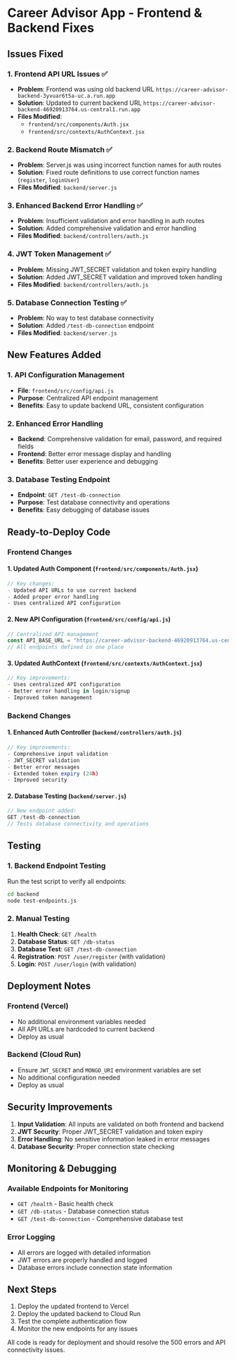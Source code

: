 # Career Advisor App - Frontend & Backend Fixes

## Issues Fixed

### 1. Frontend API URL Issues ✅
- **Problem**: Frontend was using old backend URL `https://career-advisor-backend-3yvuar6t5a-uc.a.run.app`
- **Solution**: Updated to current backend URL `https://career-advisor-backend-46920913764.us-central1.run.app`
- **Files Modified**: 
  - `frontend/src/components/Auth.jsx`
  - `frontend/src/contexts/AuthContext.jsx`

### 2. Backend Route Mismatch ✅
- **Problem**: Server.js was using incorrect function names for auth routes
- **Solution**: Fixed route definitions to use correct function names (`register`, `loginUser`)
- **Files Modified**: `backend/server.js`

### 3. Enhanced Backend Error Handling ✅
- **Problem**: Insufficient validation and error handling in auth routes
- **Solution**: Added comprehensive validation and error handling
- **Files Modified**: `backend/controllers/auth.js`

### 4. JWT Token Management ✅
- **Problem**: Missing JWT_SECRET validation and token expiry handling
- **Solution**: Added JWT_SECRET validation and improved token handling
- **Files Modified**: `backend/controllers/auth.js`

### 5. Database Connection Testing ✅
- **Problem**: No way to test database connectivity
- **Solution**: Added `/test-db-connection` endpoint
- **Files Modified**: `backend/server.js`

## New Features Added

### 1. API Configuration Management
- **File**: `frontend/src/config/api.js`
- **Purpose**: Centralized API endpoint management
- **Benefits**: Easy to update backend URL, consistent configuration

### 2. Enhanced Error Handling
- **Backend**: Comprehensive validation for email, password, and required fields
- **Frontend**: Better error message display and handling
- **Benefits**: Better user experience and debugging

### 3. Database Testing Endpoint
- **Endpoint**: `GET /test-db-connection`
- **Purpose**: Test database connectivity and operations
- **Benefits**: Easy debugging of database issues

## Ready-to-Deploy Code

### Frontend Changes

#### 1. Updated Auth Component (`frontend/src/components/Auth.jsx`)
```javascript
// Key changes:
- Updated API URLs to use current backend
- Added proper error handling
- Uses centralized API configuration
```

#### 2. New API Configuration (`frontend/src/config/api.js`)
```javascript
// Centralized API management
const API_BASE_URL = "https://career-advisor-backend-46920913764.us-central1.run.app";
// All endpoints defined in one place
```

#### 3. Updated AuthContext (`frontend/src/contexts/AuthContext.jsx`)
```javascript
// Key improvements:
- Uses centralized API configuration
- Better error handling in login/signup
- Improved token management
```

### Backend Changes

#### 1. Enhanced Auth Controller (`backend/controllers/auth.js`)
```javascript
// Key improvements:
- Comprehensive input validation
- JWT_SECRET validation
- Better error messages
- Extended token expiry (24h)
- Improved security
```

#### 2. Database Testing (`backend/server.js`)
```javascript
// New endpoint added:
GET /test-db-connection
// Tests database connectivity and operations
```

## Testing

### 1. Backend Endpoint Testing
Run the test script to verify all endpoints:
```bash
cd backend
node test-endpoints.js
```

### 2. Manual Testing
1. **Health Check**: `GET /health`
2. **Database Status**: `GET /db-status`
3. **Database Test**: `GET /test-db-connection`
4. **Registration**: `POST /user/register` (with validation)
5. **Login**: `POST /user/login` (with validation)

## Deployment Notes

### Frontend (Vercel)
- No additional environment variables needed
- All API URLs are hardcoded to current backend
- Deploy as usual

### Backend (Cloud Run)
- Ensure `JWT_SECRET` and `MONGO_URI` environment variables are set
- No additional configuration needed
- Deploy as usual

## Security Improvements

1. **Input Validation**: All inputs are validated on both frontend and backend
2. **JWT Security**: Proper JWT_SECRET validation and token expiry
3. **Error Handling**: No sensitive information leaked in error messages
4. **Database Security**: Proper connection state checking

## Monitoring & Debugging

### Available Endpoints for Monitoring
- `GET /health` - Basic health check
- `GET /db-status` - Database connection status
- `GET /test-db-connection` - Comprehensive database test

### Error Logging
- All errors are logged with detailed information
- JWT errors are properly handled and logged
- Database errors include connection state information

## Next Steps

1. Deploy the updated frontend to Vercel
2. Deploy the updated backend to Cloud Run
3. Test the complete authentication flow
4. Monitor the new endpoints for any issues

All code is ready for deployment and should resolve the 500 errors and API connectivity issues.
